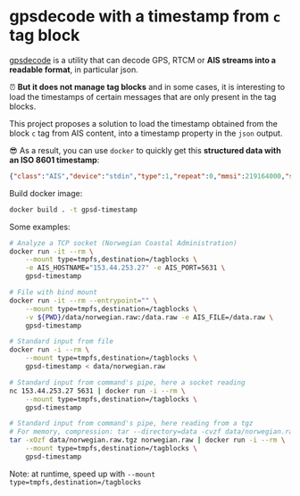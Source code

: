 # gpsdecode with a timestamp from `c` tag block

[gpsdecode](https://gpsd.gitlab.io/gpsd/gpsdecode.html) is a utility that can decode GPS, RTCM or **AIS streams into a readable format**, in particular json.

⏰ **But it does not manage tag blocks** and in some cases, it is interesting to load the timestamps of certain messages that are only present in the tag blocks.

This project proposes a solution to load the timestamp obtained from the block `c` tag from AIS content, into a timestamp property in the `json` output.

😎 As a result, you can use `docker` to quickly get this **structured data with an ISO 8601 timestamp**:
```json
{"class":"AIS","device":"stdin","type":1,"repeat":0,"mmsi":219164000,"scaled":true,"status":0,"status_text":"Under way using engine","turn":0,"speed":10.0,"accuracy":false,"lon":10.825043,"lat":57.027050,"course":152.1,"heading":153,"second":28,"maneuver":0,"raim":false,"radio":49355,"timestamp":"2024-12-10T09:00:27+0000"}
```

Build docker image:
```sh
docker build . -t gpsd-timestamp
```

Some examples:
```sh
# Analyze a TCP socket (Norwegian Coastal Administration)
docker run -it --rm \
    --mount type=tmpfs,destination=/tagblocks \
    -e AIS_HOSTNAME="153.44.253.27" -e AIS_PORT=5631 \
    gpsd-timestamp

# File with bind mount
docker run -it --rm --entrypoint="" \
    --mount type=tmpfs,destination=/tagblocks \
    -v ${PWD}/data/norwegian.raw:/data.raw -e AIS_FILE=/data.raw \
    gpsd-timestamp

# Standard input from file
docker run -i --rm \
    --mount type=tmpfs,destination=/tagblocks \
    gpsd-timestamp < data/norwegian.raw

# Standard input from command's pipe, here a socket reading
nc 153.44.253.27 5631 | docker run -i --rm \
    --mount type=tmpfs,destination=/tagblocks \
    gpsd-timestamp

# Standard input from command's pipe, here reading from a tgz
# For memory, compression: tar --directory=data -cvzf data/norwegian.raw.tgz norwegian.raw
tar -xOzf data/norwegian.raw.tgz norwegian.raw | docker run -i --rm \
    --mount type=tmpfs,destination=/tagblocks \
    gpsd-timestamp
```

Note: at runtime, speed up with `--mount type=tmpfs,destination=/tagblocks`
